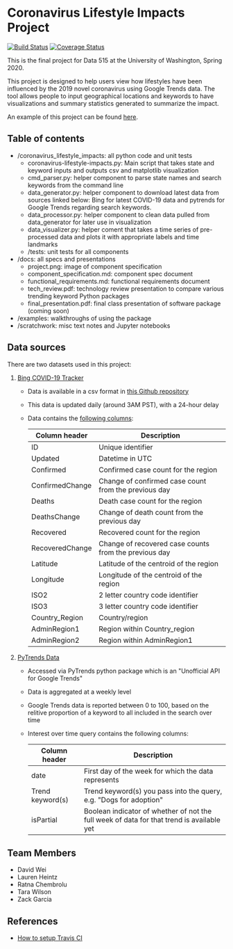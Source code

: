 # Coronavirus Lifestyle Impacts Project 

[![Build Status](https://travis-ci.org/TaraWilson17/CoronavirusLifestyleImpacts.svg?branch=master)](https://travis-ci.org/TaraWilson17/CoronavirusLifestyleImpacts)
[![Coverage Status](https://coveralls.io/repos/github/TaraWilson17/CoronavirusLifestyleImpacts/badge.svg?branch=master)](https://coveralls.io/github/TaraWilson17/CoronavirusLifestyleImpacts?branch=master)

This is the final project for Data 515 at the University of Washington, Spring 2020.  

This project is designed to help users view how lifestyles have been influenced by the 2019 novel coronavirus using Google Trends data. The tool allows people to input geographical locations and keywords to have visualizations and summary statistics generated to summarize the impact.   

An example of this project can be found [here](/examples/example_of_coronavirus_lifestyle_impacts_package.ipynb).

## Table of contents  
* /coronavirus_lifestyle_impacts: all python code and unit tests
   * coronavirus-lifestyle-impacts.py: Main script that takes state and keyword inputs and outputs csv and matplotlib visualization
   * cmd_parser.py: helper component to parse state names and search keywords from the command line
   * data_generator.py: helper component to download latest data from sources linked below: Bing for latest COVID-19 data and pytrends for Google Trends regarding search keywords. 
   * data_processor.py: helper component to clean data pulled from data_generator for later use in visualization
   * data_visualizer.py: helper coment that takes a time series of pre-processed data and plots it with appropriate labels and time landmarks
   * /tests: unit tests for all components
* /docs: all specs and presentations
   * project.png: image of component specification
   * component_specification.md: component spec document
   * functional_requirements.md: functional requirements document
   * tech_review.pdf: technology review presentation to compare various trending keyword Python packages
   * final_presentation.pdf: final class presentation of software package (coming soon)
* /examples: walkthroughs of using the package
* /scratchwork: misc text notes and Jupyter notebooks

## Data sources

There are two datasets used in this project:  
1. [Bing COVID-19 Tracker](www.bing.com/covid)
    * Data is available in a csv format in [this Github repository](https://github.com/microsoft/Bing-COVID-19-Data)  
    * This data is updated daily (around 3AM PST), with a 24-hour delay
    * Data contains the [following columns](https://github.com/microsoft/Bing-COVID-19-Data/tree/master/data):

        |Column header | Description | 
        |---|---|
        |ID | Unique identifier |
        |Updated| Datetime in UTC |
        |Confirmed | Confirmed case count for the region |
        |ConfirmedChange| Change of confirmed case count from the previous day |
        |Deaths| Death case count for the region |
        |DeathsChange| Change of death count from the previous day |
        |Recovered| Recovered count for the region |
        |RecoveredChange| Change of recovered case counts from the previous day |
        |Latitude| Latitude of the centroid of the region |
        |Longitude| Longitude of the centroid of the region |
        |ISO2| 2 letter country code identifier |
        |ISO3| 3 letter country code identifier |
        |Country_Region| Country/region |
        |AdminRegion1| Region within Country_region |
        |AdminRegion2| Region within AdminRegion1 |

2. [PyTrends Data](https://pypi.org/project/pytrends/)
    * Accessed via PyTrends python package which is an "Unofficial API for Google Trends"
    * Data is aggregated at a weekly level
    * Google Trends data is reported between 0 to 100, based on the relitive proportion of a keyword to all included in the search over time
    * Interest over time query contains the following columns:  

        | Column header | Description |
        | --- | --- |
        | date | First day of the week for which the data represents |
        | Trend keyword(s) | Trend keyword(s) you pass into the query, e.g. "Dogs for adoption" |
        | isPartial | Boolean indicator of whether of not the full week of data for that trend is available yet |

## Team Members  
* David Wei  
* Lauren Heintz  
* Ratna Chembrolu   
* Tara Wilson  
* Zack Garcia  

## References
- [How to setup Travis CI](https://github.com/dacb/codebase)
